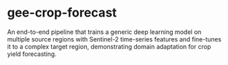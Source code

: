 # gee-crop-forecast
An end-to-end pipeline that trains a generic deep learning model on multiple source regions with Sentinel-2 time-series features and fine-tunes it to a complex target region, demonstrating domain adaptation for crop yield forecasting.

